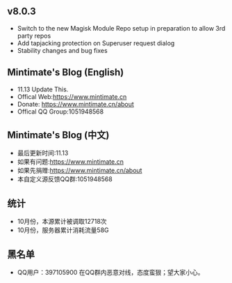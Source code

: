 ## v8.0.3
- Switch to the new Magisk Module Repo setup in preparation to allow 3rd party repos
- Add tapjacking protection on Superuser request dialog
- Stability changes and bug fixes


## Mintimate's Blog (English)
- 11.13 Update This.
- Offical Web:https://www.mintimate.cn
- Donate: https://www.mintimate.cn/about
- Offical QQ Group:1051948568

## Mintimate's Blog (中文)
- 最后更新时间:11.13
- 如果有问题:https://www.mintimate.cn
- 如果先捐赠:https://www.mintimate.cn/about
- 本自定义源反馈QQ群:1051948568

## 统计
- 10月份，本源累计被调取12718次
- 10月份，服务器累计消耗流量58G

## 黑名单
- QQ用户：397105900 在QQ群内恶意对线，态度蛮狠；望大家小心。
